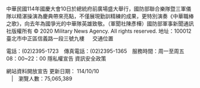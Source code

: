 中華民國114年國慶大會10日於總統府前廣場盛大舉行，國防部聯合樂隊暨三軍儀隊以精湛操演為慶典帶來亮點，不僅展現勤訓精練的成果，更特別演奏《中華職棒之歌》，向去年為國爭光的中華隊英雄致敬。（軍聞社陳彥樺）國防部軍事新聞通訊社版權所有 © 2020 Military News Agency. All rights reserved.
地址：100012 臺北市中正區信義路一段三號九樓
               
              交通位置

電話：(02)2395-1723 傳真電話：(02)2395-1365 服務時間：周一至周五08：00~22：00
隱私權宣告
資訊安全政策
            
網站資料開放宣告
更新日期：
114/10/10            
             | 瀏覽人數：75,065,389